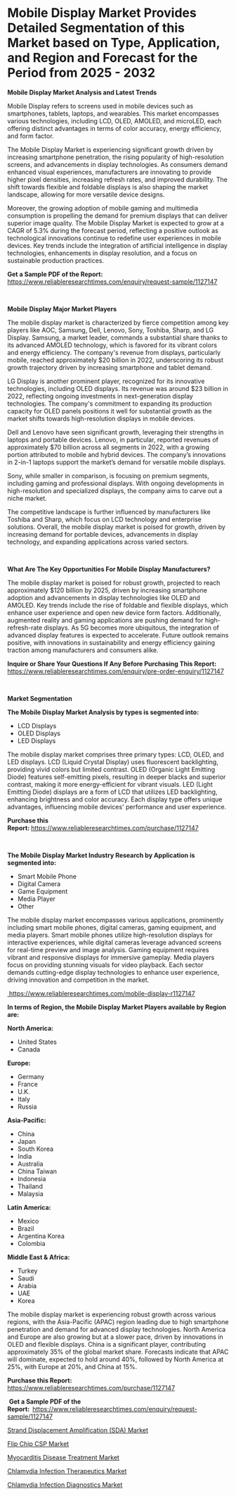 <p><h1>Mobile Display Market Provides Detailed Segmentation of this Market based on Type, Application, and Region and Forecast for the Period from 2025 - 2032</h1></p><p><strong>Mobile Display Market Analysis and Latest Trends</strong></p>
<p><p>Mobile Display refers to screens used in mobile devices such as smartphones, tablets, laptops, and wearables. This market encompasses various technologies, including LCD, OLED, AMOLED, and microLED, each offering distinct advantages in terms of color accuracy, energy efficiency, and form factor. </p><p>The Mobile Display Market is experiencing significant growth driven by increasing smartphone penetration, the rising popularity of high-resolution screens, and advancements in display technologies. As consumers demand enhanced visual experiences, manufacturers are innovating to provide higher pixel densities, increasing refresh rates, and improved durability. The shift towards flexible and foldable displays is also shaping the market landscape, allowing for more versatile device designs.</p><p>Moreover, the growing adoption of mobile gaming and multimedia consumption is propelling the demand for premium displays that can deliver superior image quality. The Mobile Display Market is expected to grow at a CAGR of 5.3% during the forecast period, reflecting a positive outlook as technological innovations continue to redefine user experiences in mobile devices. Key trends include the integration of artificial intelligence in display technologies, enhancements in display resolution, and a focus on sustainable production practices.</p></p>
<p><strong>Get a Sample PDF of the Report:&nbsp;</strong> <a href="https://www.reliableresearchtimes.com/enquiry/request-sample/1127147?utm_campaign=2641&utm_medium=2&utm_source=Github&utm_content=ia&utm_term=06042025&utm_id=mobile-display">https://www.reliableresearchtimes.com/enquiry/request-sample/1127147</a></p>
<p>&nbsp;</p>
<p><strong>Mobile Display Major Market Players</strong></p>
<p><p>The mobile display market is characterized by fierce competition among key players like AOC, Samsung, Dell, Lenovo, Sony, Toshiba, Sharp, and LG Display. Samsung, a market leader, commands a substantial share thanks to its advanced AMOLED technology, which is favored for its vibrant colors and energy efficiency. The company's revenue from displays, particularly mobile, reached approximately $20 billion in 2022, underscoring its robust growth trajectory driven by increasing smartphone and tablet demand.</p><p>LG Display is another prominent player, recognized for its innovative technologies, including OLED displays. Its revenue was around $23 billion in 2022, reflecting ongoing investments in next-generation display technologies. The company's commitment to expanding its production capacity for OLED panels positions it well for substantial growth as the market shifts towards high-resolution displays in mobile devices.</p><p>Dell and Lenovo have seen significant growth, leveraging their strengths in laptops and portable devices. Lenovo, in particular, reported revenues of approximately $70 billion across all segments in 2022, with a growing portion attributed to mobile and hybrid devices. The company’s innovations in 2-in-1 laptops support the market’s demand for versatile mobile displays.</p><p>Sony, while smaller in comparison, is focusing on premium segments, including gaming and professional displays. With ongoing developments in high-resolution and specialized displays, the company aims to carve out a niche market.</p><p>The competitive landscape is further influenced by manufacturers like Toshiba and Sharp, which focus on LCD technology and enterprise solutions. Overall, the mobile display market is poised for growth, driven by increasing demand for portable devices, advancements in display technology, and expanding applications across varied sectors.</p></p>
<p>&nbsp;</p>
<p><strong>What Are The Key Opportunities For Mobile Display Manufacturers?</strong></p>
<p><p>The mobile display market is poised for robust growth, projected to reach approximately $120 billion by 2025, driven by increasing smartphone adoption and advancements in display technologies like OLED and AMOLED. Key trends include the rise of foldable and flexible displays, which enhance user experience and open new device form factors. Additionally, augmented reality and gaming applications are pushing demand for high-refresh-rate displays. As 5G becomes more ubiquitous, the integration of advanced display features is expected to accelerate. Future outlook remains positive, with innovations in sustainability and energy efficiency gaining traction among manufacturers and consumers alike.</p></p>
<p><strong>Inquire or Share Your Questions If Any Before Purchasing This Report:</strong> <a href="https://www.reliableresearchtimes.com/enquiry/pre-order-enquiry/1127147?utm_campaign=2641&utm_medium=2&utm_source=Github&utm_content=ia&utm_term=06042025&utm_id=mobile-display">https://www.reliableresearchtimes.com/enquiry/pre-order-enquiry/1127147</a></p>
<p>&nbsp;</p>
<p><strong>Market Segmentation</strong></p>
<p><strong>The Mobile Display Market Analysis by types is segmented into:</strong></p>
<p><ul><li>LCD Displays</li><li>OLED Displays</li><li>LED Displays</li></ul></p>
<p><p>The mobile display market comprises three primary types: LCD, OLED, and LED displays. LCD (Liquid Crystal Display) uses fluorescent backlighting, providing vivid colors but limited contrast. OLED (Organic Light Emitting Diode) features self-emitting pixels, resulting in deeper blacks and superior contrast, making it more energy-efficient for vibrant visuals. LED (Light Emitting Diode) displays are a form of LCD that utilizes LED backlighting, enhancing brightness and color accuracy. Each display type offers unique advantages, influencing mobile devices' performance and user experience.</p></p>
<p><strong>Purchase this Report:&nbsp;</strong><a href="https://www.reliableresearchtimes.com/purchase/1127147?utm_campaign=2641&utm_medium=2&utm_source=Github&utm_content=ia&utm_term=06042025&utm_id=mobile-display">https://www.reliableresearchtimes.com/purchase/1127147</a></p>
<p>&nbsp;</p>
<p><strong>The Mobile Display Market Industry Research by Application is segmented into:</strong></p>
<p><ul><li>Smart Mobile Phone</li><li>Digital Camera</li><li>Game Equipment</li><li>Media Player</li><li>Other</li></ul></p>
<p><p>The mobile display market encompasses various applications, prominently including smart mobile phones, digital cameras, gaming equipment, and media players. Smart mobile phones utilize high-resolution displays for interactive experiences, while digital cameras leverage advanced screens for real-time preview and image analysis. Gaming equipment requires vibrant and responsive displays for immersive gameplay. Media players focus on providing stunning visuals for video playback. Each sector demands cutting-edge display technologies to enhance user experience, driving innovation and competition in the market.</p></p>
<p><a href="https://www.reliableresearchtimes.com/mobile-display-r1127147?utm_campaign=2641&utm_medium=2&utm_source=Github&utm_content=ia&utm_term=06042025&utm_id=mobile-display">&nbsp;https://www.reliableresearchtimes.com/mobile-display-r1127147</a></p>
<p><strong>In terms of Region, the Mobile Display Market Players available by Region are:</strong></p>
<p>
    <p> <strong> North America: </strong>
        <ul>
            <li>United States</li>
            <li>Canada</li>
        </ul>
        </p> 
    <p> <strong> Europe: </strong>
        <ul>
            <li>Germany</li>
            <li>France</li>
            <li>U.K.</li>
            <li>Italy</li>
            <li>Russia</li>
        </ul>
        </p> 
    <p> <strong> Asia-Pacific: </strong>
        <ul>
            <li>China</li>
            <li>Japan</li>
            <li>South Korea</li>
            <li>India</li>
            <li>Australia</li>
            <li>China Taiwan</li>
            <li>Indonesia</li>
            <li>Thailand</li>
            <li>Malaysia</li>
        </ul>
        </p> 
    <p> <strong> Latin America: </strong>
        <ul>
            <li>Mexico</li>
            <li>Brazil</li>
            <li>Argentina Korea</li>
            <li>Colombia</li>
        </ul>
        </p> 
    <p> <strong> Middle East & Africa: </strong>
        <ul>
            <li>Turkey</li>
            <li>Saudi</li>
            <li>Arabia</li>
            <li>UAE</li>
            <li>Korea</li>
        </ul>
    </p>
    </p>
<p><p>The mobile display market is experiencing robust growth across various regions, with the Asia-Pacific (APAC) region leading due to high smartphone penetration and demand for advanced display technologies. North America and Europe are also growing but at a slower pace, driven by innovations in OLED and flexible displays. China is a significant player, contributing approximately 35% of the global market share. Forecasts indicate that APAC will dominate, expected to hold around 40%, followed by North America at 25%, with Europe at 20%, and China at 15%.</p></p>
<p><strong>Purchase this Report: </strong><a href="https://www.reliableresearchtimes.com/purchase/1127147?utm_campaign=2641&utm_medium=2&utm_source=Github&utm_content=ia&utm_term=06042025&utm_id=mobile-display">https://www.reliableresearchtimes.com/purchase/1127147</a></p>
<p>&nbsp;<strong>Get a Sample PDF of the Report:&nbsp;&nbsp;</strong><a href="https://www.reliableresearchtimes.com/enquiry/request-sample/1127147?utm_campaign=2641&utm_medium=2&utm_source=Github&utm_content=ia&utm_term=06042025&utm_id=mobile-display">https://www.reliableresearchtimes.com/enquiry/request-sample/1127147</a></p>
<p><strong></strong></p>
<p><p><a href="https://www.linkedin.com/pulse/global-strand-displacement-amplification-sda-market-forecast-vpw0c?utm_campaign=2641&utm_medium=2&utm_source=Github&utm_content=ia&utm_term=06042025&utm_id=mobile-display">Strand Displacement Amplification (SDA) Market</a></p><p><a href="https://github.com/rushanday/Market-Research-Report-List-1/blob/main/flip-chip-csp-market.md?utm_campaign=2641&utm_medium=2&utm_source=Github&utm_content=ia&utm_term=06042025&utm_id=mobile-display">Flip Chip CSP Market</a></p><p><a href="https://www.linkedin.com/pulse/revenue-analysis-forecast-myocarditis-disease-treatment-market-vz4ic?utm_campaign=2641&utm_medium=2&utm_source=Github&utm_content=ia&utm_term=06042025&utm_id=mobile-display">Myocarditis Disease Treatment Market</a></p><p><a href="https://www.linkedin.com/pulse/chlamydia-infection-therapeuticsmarket-analysis-forecastinggrowth-oeymc?utm_campaign=2641&utm_medium=2&utm_source=Github&utm_content=ia&utm_term=06042025&utm_id=mobile-display">Chlamydia Infection Therapeutics Market</a></p><p><a href="https://www.linkedin.com/pulse/detailed-chlamydia-infection-diagnostics-market-trend-analysis-psjmc?utm_campaign=2641&utm_medium=2&utm_source=Github&utm_content=ia&utm_term=06042025&utm_id=mobile-display">Chlamydia Infection Diagnostics Market</a></p></p>